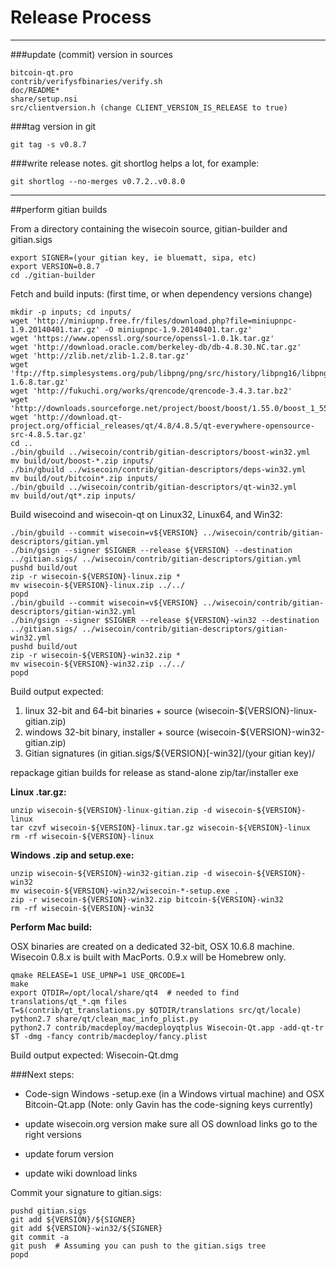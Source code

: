 Release Process
====================

* * *

###update (commit) version in sources


	bitcoin-qt.pro
	contrib/verifysfbinaries/verify.sh
	doc/README*
	share/setup.nsi
	src/clientversion.h (change CLIENT_VERSION_IS_RELEASE to true)

###tag version in git

	git tag -s v0.8.7

###write release notes. git shortlog helps a lot, for example:

	git shortlog --no-merges v0.7.2..v0.8.0

* * *

##perform gitian builds

 From a directory containing the wisecoin source, gitian-builder and gitian.sigs
  
	export SIGNER=(your gitian key, ie bluematt, sipa, etc)
	export VERSION=0.8.7
	cd ./gitian-builder

 Fetch and build inputs: (first time, or when dependency versions change)

	mkdir -p inputs; cd inputs/
	wget 'http://miniupnp.free.fr/files/download.php?file=miniupnpc-1.9.20140401.tar.gz' -O miniupnpc-1.9.20140401.tar.gz'
	wget 'https://www.openssl.org/source/openssl-1.0.1k.tar.gz'
	wget 'http://download.oracle.com/berkeley-db/db-4.8.30.NC.tar.gz'
	wget 'http://zlib.net/zlib-1.2.8.tar.gz'
	wget 'ftp://ftp.simplesystems.org/pub/libpng/png/src/history/libpng16/libpng-1.6.8.tar.gz'
	wget 'http://fukuchi.org/works/qrencode/qrencode-3.4.3.tar.bz2'
	wget 'http://downloads.sourceforge.net/project/boost/boost/1.55.0/boost_1_55_0.tar.bz2'
	wget 'http://download.qt-project.org/official_releases/qt/4.8/4.8.5/qt-everywhere-opensource-src-4.8.5.tar.gz'
	cd ..
	./bin/gbuild ../wisecoin/contrib/gitian-descriptors/boost-win32.yml
	mv build/out/boost-*.zip inputs/
	./bin/gbuild ../wisecoin/contrib/gitian-descriptors/deps-win32.yml
	mv build/out/bitcoin*.zip inputs/
	./bin/gbuild ../wisecoin/contrib/gitian-descriptors/qt-win32.yml
	mv build/out/qt*.zip inputs/

 Build wisecoind and wisecoin-qt on Linux32, Linux64, and Win32:
  
	./bin/gbuild --commit wisecoin=v${VERSION} ../wisecoin/contrib/gitian-descriptors/gitian.yml
	./bin/gsign --signer $SIGNER --release ${VERSION} --destination ../gitian.sigs/ ../wisecoin/contrib/gitian-descriptors/gitian.yml
	pushd build/out
	zip -r wisecoin-${VERSION}-linux.zip *
	mv wisecoin-${VERSION}-linux.zip ../../
	popd
	./bin/gbuild --commit wisecoin=v${VERSION} ../wisecoin/contrib/gitian-descriptors/gitian-win32.yml
	./bin/gsign --signer $SIGNER --release ${VERSION}-win32 --destination ../gitian.sigs/ ../wisecoin/contrib/gitian-descriptors/gitian-win32.yml
	pushd build/out
	zip -r wisecoin-${VERSION}-win32.zip *
	mv wisecoin-${VERSION}-win32.zip ../../
	popd

  Build output expected:

  1. linux 32-bit and 64-bit binaries + source (wisecoin-${VERSION}-linux-gitian.zip)
  2. windows 32-bit binary, installer + source (wisecoin-${VERSION}-win32-gitian.zip)
  3. Gitian signatures (in gitian.sigs/${VERSION}[-win32]/(your gitian key)/

repackage gitian builds for release as stand-alone zip/tar/installer exe

**Linux .tar.gz:**

	unzip wisecoin-${VERSION}-linux-gitian.zip -d wisecoin-${VERSION}-linux
	tar czvf wisecoin-${VERSION}-linux.tar.gz wisecoin-${VERSION}-linux
	rm -rf wisecoin-${VERSION}-linux

**Windows .zip and setup.exe:**

	unzip wisecoin-${VERSION}-win32-gitian.zip -d wisecoin-${VERSION}-win32
	mv wisecoin-${VERSION}-win32/wisecoin-*-setup.exe .
	zip -r wisecoin-${VERSION}-win32.zip bitcoin-${VERSION}-win32
	rm -rf wisecoin-${VERSION}-win32

**Perform Mac build:**

  OSX binaries are created on a dedicated 32-bit, OSX 10.6.8 machine.
  Wisecoin 0.8.x is built with MacPorts.  0.9.x will be Homebrew only.

	qmake RELEASE=1 USE_UPNP=1 USE_QRCODE=1
	make
	export QTDIR=/opt/local/share/qt4  # needed to find translations/qt_*.qm files
	T=$(contrib/qt_translations.py $QTDIR/translations src/qt/locale)
	python2.7 share/qt/clean_mac_info_plist.py
	python2.7 contrib/macdeploy/macdeployqtplus Wisecoin-Qt.app -add-qt-tr $T -dmg -fancy contrib/macdeploy/fancy.plist

 Build output expected: Wisecoin-Qt.dmg

###Next steps:

* Code-sign Windows -setup.exe (in a Windows virtual machine) and
  OSX Bitcoin-Qt.app (Note: only Gavin has the code-signing keys currently)

* update wisecoin.org version
  make sure all OS download links go to the right versions

* update forum version

* update wiki download links

Commit your signature to gitian.sigs:

	pushd gitian.sigs
	git add ${VERSION}/${SIGNER}
	git add ${VERSION}-win32/${SIGNER}
	git commit -a
	git push  # Assuming you can push to the gitian.sigs tree
	popd

